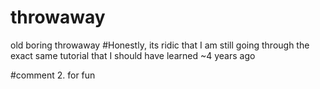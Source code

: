 # throwaway
old boring throwaway
#Honestly, its ridic that I am still going through the exact same tutorial that I should have learned ~4 years ago 

#comment 2. for fun
